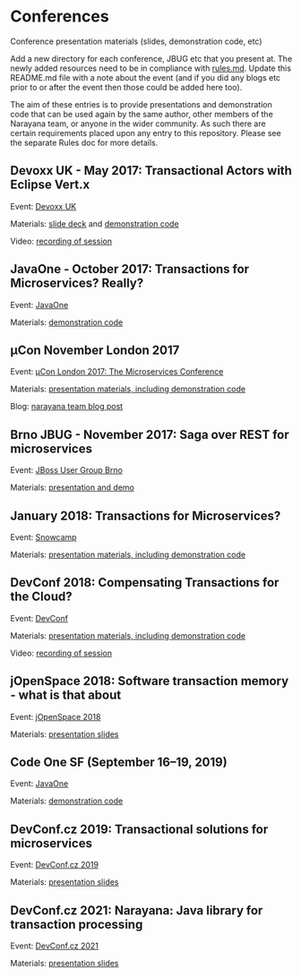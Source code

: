 # Conferences

Conference presentation materials (slides, demonstration code, etc)

Add a new directory for each conference, JBUG etc that you present at.
The newly added resources need to be in compliance with [rules.md](./rules.md).
Update this README.md file with a note about the event (and if you did any blogs etc prior to or after the event then those could be added here too).

The aim of these entries is to provide presentations and demonstration code that can be used again by the same author, other members of the Narayana team, or anyone in the wider community. As such there are certain requirements placed upon any entry to this repository. Please see the separate Rules doc for more details.

## Devoxx UK - May 2017: Transactional Actors with Eclipse Vert.x

Event: [Devoxx UK](https://www.devoxx.co.uk)

Materials: [slide deck](devoxxUK2017/DevoxxUK2017TransactionalActors.pdf) and [demonstration code](devoxxUK2017)

Video: [recording of session](https://www.youtube.com/watch?v=Ikwj7gxemLQ)

## JavaOne - October 2017: Transactions for Microservices? Really?

Event: [JavaOne](https://www.oracle.com/javaone/index.html)

Materials: [demonstration code](javaone2017)

## µCon November London 2017

Event: [µCon London 2017: The Microservices Conference](https://skillsmatter.com/conferences/8549-con-2017-the-microservices-conference)

Materials: [presentation materials, including demonstration code](mucon2017)

Blog: [narayana team blog post](http://jbossts.blogspot.co.uk/2017/11/software-transactional-memory-for-cloud.html)

## Brno JBUG - November 2017: Saga over REST for microservices

Event: [JBoss User Group Brno](https://developer.jboss.org/wiki/JBugcz-1711TransactionsForMicroservicesInNarayana)

Materials: [presentation and demo](jbug2017)

## January 2018: Transactions for Microservices?

Event: [Snowcamp](https://snowcamp.io/)

Materials: [presentation materials, including demonstration code](201801-transactions-microservices)

## DevConf 2018: Compensating Transactions for the Cloud?

Event: [DevConf](https://devconfcz2018.sched.com/event/DJYD/compensating-transactions-for-the-cloud)

Materials: [presentation materials, including demonstration code](devconf2018-cloud-transactions)

Video: [recording of session](https://www.youtube.com/watch?v=ZC6fhxRX8J4&t=5s)

## jOpenSpace 2018: Software transaction memory - what is that about

Event: [jOpenSpace 2018](https://www.jopenspace.cz/2018.html)

Materials: [presentation slides](jopenspace2018/software-transaction-memory-overview.pdf)

## Code One SF (September 16–19, 2019)

Event: [JavaOne](https://www.oracle.com/code-one/agenda.html)

Materials: [demonstration code](codeone2019)

## DevConf.cz 2019: Transactional solutions for microservices

Event: [DevConf.cz 2019](https://devconfcz2019.sched.com/event/JcgU/transactional-solutions-for-microservices)

Materials: [presentation slides](devconf2019-lra/Transactional-Solution-For-Microservices-presentation.pdf)

## DevConf.cz 2021: Narayana: Java library for transaction processing

Event: [DevConf.cz 2021](https://devconfcz2021.sched.com/event/gmMk/narayana-java-library-for-transaction-processing)

Materials: [presentation slides](devconf2021-narayana/slides.pdf)
